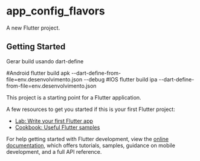 # app_config_flavors

A new Flutter project.

## Getting Started

Gerar build usando dart-define

#Android
flutter build apk --dart-define-from-file=env.desenvolvimento.json --debug 
#IOS
flutter build ipa --dart-define-from-file=env.desenvolvimento.json

This project is a starting point for a Flutter application.

A few resources to get you started if this is your first Flutter project:

- [Lab: Write your first Flutter app](https://docs.flutter.dev/get-started/codelab)
- [Cookbook: Useful Flutter samples](https://docs.flutter.dev/cookbook)

For help getting started with Flutter development, view the
[online documentation](https://docs.flutter.dev/), which offers tutorials,
samples, guidance on mobile development, and a full API reference.
